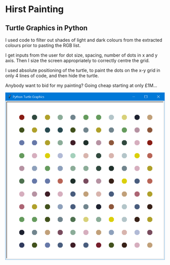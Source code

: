 <H1>Hirst Painting</H1>

<H2>Turtle Graphics in Python</H2>
I used code to filter out shades of light and dark colours from the extracted colours prior to pasting the RGB list.
<p>
<p>
I get inputs from the user for dot size, spacing, number of dots in x and y axis. Then I size the screen appropriately to correctly centre the grid.
<p>
I used absolute positioning of the turtle, to paint the dots on the x-y grid in only 4 lines of code, and then hide the turtle.
<p>
Anybody want to bid for my painting? Going cheap starting at only £1M...
<p>
<img src="./HirstPainting.png">